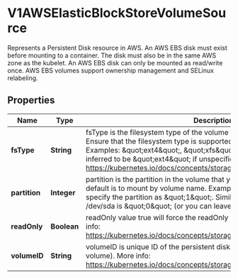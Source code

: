 

# V1AWSElasticBlockStoreVolumeSource

Represents a Persistent Disk resource in AWS.  An AWS EBS disk must exist before mounting to a container. The disk must also be in the same AWS zone as the kubelet. An AWS EBS disk can only be mounted as read/write once. AWS EBS volumes support ownership management and SELinux relabeling.

## Properties

| Name | Type | Description | Notes |
|------------ | ------------- | ------------- | -------------|
|**fsType** | **String** | fsType is the filesystem type of the volume that you want to mount. Tip: Ensure that the filesystem type is supported by the host operating system. Examples: \&quot;ext4\&quot;, \&quot;xfs\&quot;, \&quot;ntfs\&quot;. Implicitly inferred to be \&quot;ext4\&quot; if unspecified. More info: https://kubernetes.io/docs/concepts/storage/volumes#awselasticblockstore |  [optional] |
|**partition** | **Integer** | partition is the partition in the volume that you want to mount. If omitted, the default is to mount by volume name. Examples: For volume /dev/sda1, you specify the partition as \&quot;1\&quot;. Similarly, the volume partition for /dev/sda is \&quot;0\&quot; (or you can leave the property empty). |  [optional] |
|**readOnly** | **Boolean** | readOnly value true will force the readOnly setting in VolumeMounts. More info: https://kubernetes.io/docs/concepts/storage/volumes#awselasticblockstore |  [optional] |
|**volumeID** | **String** | volumeID is unique ID of the persistent disk resource in AWS (Amazon EBS volume). More info: https://kubernetes.io/docs/concepts/storage/volumes#awselasticblockstore |  |



